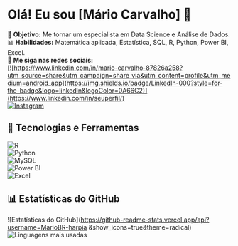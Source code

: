 # Olá! Eu sou [Mário Carvalho] 👋  

🎯 **Objetivo:** Me tornar um especialista em Data Science e Análise de Dados.  
📊 **Habilidades:** Matemática aplicada, Estatística, SQL, R, Python, Power BI, Excel.  
📢 **Me siga nas redes sociais:**  
[![https://www.linkedin.com/in/mario-carvalho-87826a258?utm_source=share&utm_campaign=share_via&utm_content=profile&utm_medium=android_app](https://img.shields.io/badge/LinkedIn-000?style=for-the-badge&logo=linkedin&logoColor=0A66C2)](https://www.linkedin.com/in/seuperfil/)  
[![Instagram](https://img.shields.io/badge/Instagram-000?style=for-the-badge&logo=instagram)](https://instagram.com/mariov_carvalho)  

## 🚀 Tecnologias e Ferramentas  
![R](https://img.shields.io/badge/R-276DC3?style=for-the-badge&logo=r&logoColor=white)  
![Python](https://img.shields.io/badge/Python-3776AB?style=for-the-badge&logo=python&logoColor=white)  
![MySQL](https://img.shields.io/badge/MySQL-4479A1?style=for-the-badge&logo=mysql&logoColor=white)  
![Power BI](https://img.shields.io/badge/Power_BI-F2C811?style=for-the-badge&logo=powerbi&logoColor=black)  
![Excel](https://img.shields.io/badge/Excel-217346?style=for-the-badge&logo=microsoft-excel&logoColor=white)  

## 📊 Estatísticas do GitHub  
![Estatísticas do GitHub](https://github-readme-stats.vercel.app/api?username=MarioBR-harpia &show_icons=true&theme=radical)  
![Linguagens mais usadas](https://github-readme-stats.vercel.app/api/top-langs/?username=MarioBR-harpia&layout=compact&theme=radical)
